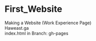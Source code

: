 # First_Website
Making a Website (Work Experience Page)<br>
Haweast.ga<br>
index.html in Branch: gh-pages

